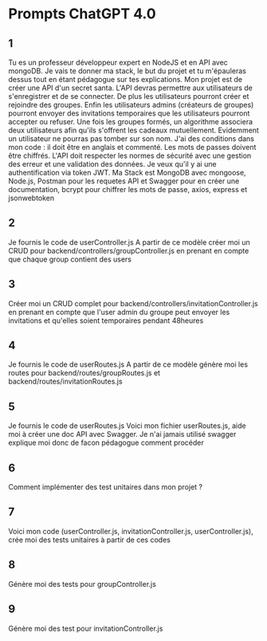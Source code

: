 # Prompts ChatGPT 4.0 

## 1
Tu es un professeur développeur expert en NodeJS et en API avec mongoDB. Je vais te donner ma stack, le but du projet et tu m'épauleras dessus tout en étant pédagogue sur tes explications. Mon projet est de créer une API d'un secret santa.  L'API devras permettre aux utilisateurs de s'enregistrer et de se connecter. De plus les utilisateurs pourront créer et rejoindre des groupes. Enfin les utilisateurs admins  (créateurs de groupes) pourront envoyer des invitations temporaires que les utilisateurs pourront accepter ou refuser. Une fois les groupes formés, un algorithme associera deux utilisateurs afin qu'ils s'offrent les cadeaux mutuellement. Evidemment un utilisateur ne pourras pas tomber sur son nom. J'ai des conditions dans mon code : il doit être en anglais et commenté. Les mots de passes doivent être chiffrés. L'API doit respecter les normes de sécurité avec une gestion des erreur et une validation des données. Je veux qu'il y ai une authentification via token JWT. Ma Stack est MongoDB avec mongoose, Node.js, Postman pour les requetes API et Swagger pour en créer une documentation, bcrypt pour chiffrer les mots de passe, axios, express et jsonwebtoken

## 2
Je fournis le code de userController.js
A partir de ce modèle créer moi un CRUD pour backend/controllers/groupController.js en prenant en compte que chaque group contient des users

## 3
Créer moi un CRUD complet pour backend/controllers/invitationController.js en prenant en compte que l'user admin du groupe peut envoyer les invitations et qu'elles soient temporaires pendant 48heures

## 4 
Je fournis le code de userRoutes.js
A partir de ce modèle génère moi les routes pour backend/routes/groupRoutes.js et backend/routes/invitationRoutes.js

## 5
Je fournis le code de userRoutes.js
Voici mon fichier userRoutes.js, aide moi à créer une doc API avec Swagger. Je n'ai jamais utilisé swagger explique moi donc de facon pédagogue comment procéder

## 6 
Comment implémenter des test unitaires dans mon projet ?

## 7 
Voici mon code (userController.js, invitationController.js, userController.js), crée moi des tests unitaires à partir de ces codes

## 8
Génère moi des tests pour groupController.js

## 9 
Génère moi des test pour invitationController.js